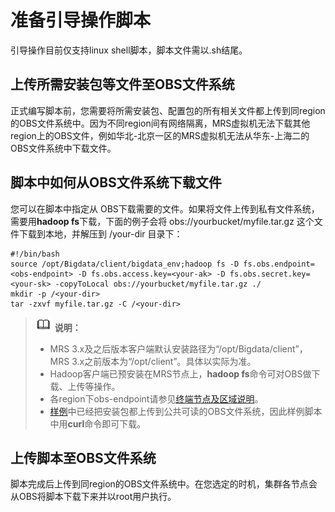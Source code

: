 # 准备引导操作脚本<a name="mrs_01_0417"></a>

引导操作目前仅支持linux shell脚本，脚本文件需以.sh结尾。

## 上传所需安装包等文件至OBS文件系统<a name="section83904734414"></a>

正式编写脚本前，您需要将所需安装包、配置包的所有相关文件都上传到同region的OBS文件系统中。因为不同region间有网络隔离，MRS虚拟机无法下载其他region上的OBS文件，例如华北-北京一区的MRS虚拟机无法从华东-上海二的OBS文件系统中下载文件。

## 脚本中如何从OBS文件系统下载文件<a name="section0113103017196"></a>

您可以在脚本中指定从 OBS下载需要的文件。如果将文件上传到私有文件系统，需要用**hadoop fs**下载，下面的例子会将 obs://yourbucket/myfile.tar.gz 这个文件下载到本地，并解压到 /your-dir 目录下：

```
#!/bin/bash
source /opt/Bigdata/client/bigdata_env;hadoop fs -D fs.obs.endpoint=<obs-endpoint> -D fs.obs.access.key=<your-ak> -D fs.obs.secret.key=<your-sk> -copyToLocal obs://yourbucket/myfile.tar.gz ./
mkdir -p /<your-dir>
tar -zxvf myfile.tar.gz -C /<your-dir>
```

>![](public_sys-resources/icon-note.gif) **说明：** 
>-   MRS 3.x及之后版本客户端默认安装路径为“/opt/Bigdata/client”，MRS 3.x之前版本为“/opt/client”。具体以实际为准。
>-   Hadoop客户端已预安装在MRS节点上，**hadoop fs**命令可对OBS做下载、上传等操作。
>-   各region下obs-endpoint请参见[终端节点及区域说明](https://developer.huaweicloud.com/endpoint?OBS)。
>-   [样例](脚本样例.md)中已经把安装包都上传到公共可读的OBS文件系统，因此样例脚本中用**curl**命令即可下载。

## 上传脚本至OBS文件系统<a name="section1156312564207"></a>

脚本完成后上传到同region的OBS文件系统中。在您选定的时机，集群各节点会从OBS将脚本下载下来并以root用户执行。

